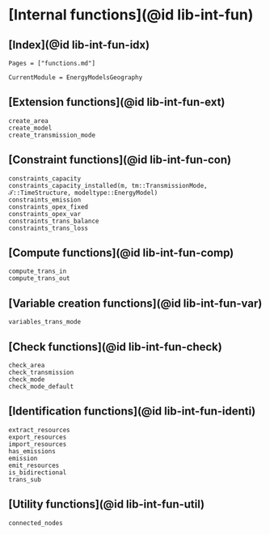 # [Internal functions](@id lib-int-fun)

## [Index](@id lib-int-fun-idx)

```@index
Pages = ["functions.md"]
```

```@meta
CurrentModule = EnergyModelsGeography
```

## [Extension functions](@id lib-int-fun-ext)

```@docs
create_area
create_model
create_transmission_mode
```

## [Constraint functions](@id lib-int-fun-con)

```@docs
constraints_capacity
constraints_capacity_installed(m, tm::TransmissionMode, 𝒯::TimeStructure, modeltype::EnergyModel)
constraints_emission
constraints_opex_fixed
constraints_opex_var
constraints_trans_balance
constraints_trans_loss
```

## [Compute functions](@id lib-int-fun-comp)

```@docs
compute_trans_in
compute_trans_out
```

## [Variable creation functions](@id lib-int-fun-var)

```@docs
variables_trans_mode
```

## [Check functions](@id lib-int-fun-check)

```@docs
check_area
check_transmission
check_mode
check_mode_default
```

## [Identification functions](@id lib-int-fun-identi)

```@docs
extract_resources
export_resources
import_resources
has_emissions
emission
emit_resources
is_bidirectional
trans_sub
```

## [Utility functions](@id lib-int-fun-util)

```@docs
connected_nodes
```
